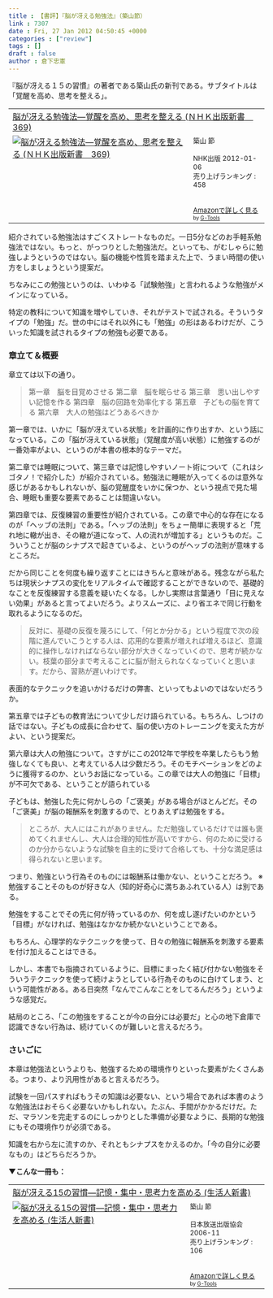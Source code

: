 ```yaml
---
title : 【書評】『脳が冴える勉強法』（築山節）
link : 7307
date : Fri, 27 Jan 2012 04:50:45 +0000
categories : ["review"]
tags : []
draft : false
author : 倉下忠憲
---
```


『脳が冴える１５の習慣』の著者である築山氏の新刊である。サブタイトルは「覚醒を高め、思考を整える」。

<table  border="0" cellpadding="5"><tr><td colspan="2"><a href="http://www.amazon.co.jp/%E8%84%B3%E3%81%8C%E5%86%B4%E3%81%88%E3%82%8B%E5%8B%89%E5%BC%B7%E6%B3%95%E2%80%95%E8%A6%9A%E9%86%92%E3%82%92%E9%AB%98%E3%82%81%E3%80%81%E6%80%9D%E8%80%83%E3%82%92%E6%95%B4%E3%81%88%E3%82%8B-%EF%BC%AE%EF%BC%A8%EF%BC%AB%E5%87%BA%E7%89%88%E6%96%B0%E6%9B%B8-369-%E7%AF%89%E5%B1%B1-%E7%AF%80/dp/4140883693%3FSubscriptionId%3D15SMZCTB9V8NGR2TW082%26tag%3Drashita1000-22%26linkCode%3Dxm2%26camp%3D2025%26creative%3D165953%26creativeASIN%3D4140883693" target="_blank">脳が冴える勉強法―覚醒を高め、思考を整える (ＮＨＫ出版新書　369)</a><img src="http://www.assoc-amazon.jp/e/ir?t=rashita1000-22&l=ur2&o=9" width="1" height="1" style="border: none;" alt="" /></td></tr><tr><td valign="top"><a href="http://www.amazon.co.jp/%E8%84%B3%E3%81%8C%E5%86%B4%E3%81%88%E3%82%8B%E5%8B%89%E5%BC%B7%E6%B3%95%E2%80%95%E8%A6%9A%E9%86%92%E3%82%92%E9%AB%98%E3%82%81%E3%80%81%E6%80%9D%E8%80%83%E3%82%92%E6%95%B4%E3%81%88%E3%82%8B-%EF%BC%AE%EF%BC%A8%EF%BC%AB%E5%87%BA%E7%89%88%E6%96%B0%E6%9B%B8-369-%E7%AF%89%E5%B1%B1-%E7%AF%80/dp/4140883693%3FSubscriptionId%3D15SMZCTB9V8NGR2TW082%26tag%3Drashita1000-22%26linkCode%3Dxm2%26camp%3D2025%26creative%3D165953%26creativeASIN%3D4140883693" target="_blank"><img src="http://ecx.images-amazon.com/images/I/51guVJCUUSL._SL160_.jpg" border="0" alt="脳が冴える勉強法―覚醒を高め、思考を整える (ＮＨＫ出版新書　369)" /></a></td><td valign="top"><font size="-1">築山 節 <br /><br />NHK出版  2012-01-06<br />売り上げランキング : 458<br /><br /><br /><a href="http://www.amazon.co.jp/%E8%84%B3%E3%81%8C%E5%86%B4%E3%81%88%E3%82%8B%E5%8B%89%E5%BC%B7%E6%B3%95%E2%80%95%E8%A6%9A%E9%86%92%E3%82%92%E9%AB%98%E3%82%81%E3%80%81%E6%80%9D%E8%80%83%E3%82%92%E6%95%B4%E3%81%88%E3%82%8B-%EF%BC%AE%EF%BC%A8%EF%BC%AB%E5%87%BA%E7%89%88%E6%96%B0%E6%9B%B8-369-%E7%AF%89%E5%B1%B1-%E7%AF%80/dp/4140883693%3FSubscriptionId%3D15SMZCTB9V8NGR2TW082%26tag%3Drashita1000-22%26linkCode%3Dxm2%26camp%3D2025%26creative%3D165953%26creativeASIN%3D4140883693" target="_blank">Amazonで詳しく見る</a></font><font size="-2"> by <a href="http://www.goodpic.com/mt/aws/index.html" >G-Tools</a></font></td></tr></table>

紹介されている勉強法はすごくストレートなものだ。一日5分などのお手軽系勉強法ではない。もっと、がっつりとした勉強法だ。といっても、がむしゃらに勉強しようというのではない。脳の機能や性質を踏まえた上で、うまい時間の使い方をしましょうという提案だ。

ちなみにこの勉強というのは、いわゆる「試験勉強」と言われるような勉強がメインになっている。

特定の教科について知識を増やしていき、それがテストで試される。そういうタイプの「勉強」だ。世の中にはそれ以外にも「勉強」の形はあるわけだが、こういった知識を試されるタイプの勉強も必要である。

<h3>章立て＆概要</h3>
章立ては以下の通り。

<blockquote>第一章　脳を目覚めさせる
第二章　脳を眠らせる
第三章　思い出しやすい記憶を作る
第四章　脳の回路を効率化する
第五章　子どもの脳を育てる
第六章　大人の勉強はどうあるべきか</blockquote>

第一章では、いかに「脳が冴えている状態」を計画的に作り出すか、という話になっている。この「脳が冴えている状態」（覚醒度が高い状態）に勉強するのが一番効率がよい、というのが本書の根本的なテーマだ。

第二章では睡眠について、第三章では記憶しやすいノート術について（これはシゴタノ！で紹介した）が紹介されている。勉強法に睡眠が入ってくるのは意外な感じがあるかもしれないが、脳の覚醒度をいかに保つか、という視点で見た場合、睡眠も重要な要素であることは間違いない。

第四章では、反復練習の重要性が紹介されている。この章で中心的な存在になるのが「ヘッブの法則」である。「ヘッブの法則」をちょー簡単に表現すると「荒れ地に轍が出き、その轍が道になって、人の流れが増加する」というものだ。こういうことが脳のシナプスで起きているよ、というのがヘッブの法則が意味するところだ。

だから同じことを何度も繰り返すことにはきちんと意味がある。残念ながら私たちは現状シナプスの変化をリアルタイムで確認することができないので、基礎的なことを反復練習する意義を疑いたくなる。しかし実際は言葉通り「目に見えない効果」があると言ってよいだろう。よりスムーズに、より省エネで同じ行動を取れるようになるのだ。

<blockquote>
反対に、基礎の反復を蔑ろにして、「何とか分かる」という程度で次の段階に進んでいこうとする人は、応用的な要素が増えれば増えるほど、意識的に操作しなければならない部分が大きくなっていくので、思考が続かない。枝葉の部分まで考えることに脳が耐えられなくなっていくと思います。だから、習熟が遅いわけです。
</blockquote>

表面的なテクニックを追いかけるだけの弊害、といってもよいのではないだろうか。

第五章では子どもの教育法について少しだけ語られている。もちろん、しつけの話ではない。子どもの成長に合わせて、脳の使い方のトレーニングを変えた方がよい、という提案だ。

第六章は大人の勉強について。さすがにこの2012年で学校を卒業したらもう勉強しなくても良い、と考えている人は少数だろう。そのモチベーションをどのように獲得するのか、というお話になっている。この章では大人の勉強に「目標」が不可欠である、ということが語られている

子どもは、勉強した先に何かしらの「ご褒美」がある場合がほとんどだ。その「ご褒美」が脳の報酬系を刺激するので、とりあえずは勉強をする。

<blockquote>
ところが、大人にはこれがありません。ただ勉強しているだけでは誰も褒めてくれませんし、大人は合理的知性が高いですから、何のために受けるのか分からないような試験を自主的に受けて合格しても、十分な満足感は得られないと思います。
</blockquote>

つまり、勉強という行為そのものには報酬系は働かない、ということだろう。
※勉強することそのものが好きな人（知的好奇心に満ちあふれている人）は別である。

勉強をすることでその先に何が待っているのか、何を成し遂げたいのかという「目標」がなければ、勉強はなかなか続かないということである。

もちろん、心理学的なテクニックを使って、日々の勉強に報酬系を刺激する要素を付け加えることはできる。

しかし、本書でも指摘されているように、目標にまったく結び付かない勉強をそういうテクニックを使って続けようとしている行為そのものに白けてしまう、という可能性がある。ある日突然「なんでこんなことをしてるんだろう」というような感覚だ。

結局のところ、「この勉強をすることが今の自分には必要だ」と心の地下倉庫で認識できない行為は、続けていくのが難しいと言えるだろう。

<h3>さいごに</h3>
本章は勉強法というよりも、勉強するための環境作りといった要素がたくさんある。つまり、より汎用性があると言えるだろう。

試験を一回パスすればもうその知識は必要ない、という場合であれば本書のような勉強法はおそらく必要ないかもしれない。たぶん、手間がかかるだけだ。ただ、マラソンを完走するのにしっかりとした準備が必要なように、長期的な勉強にもその環境作りが必須である。

知識を右から左に流すのか、それともシナプスをかえるのか。「今の自分に必要なもの」はどちらだろうか。

<strong>▼こんな一冊も：</strong>
<table  border="0" cellpadding="5"><tr><td colspan="2"><a href="http://www.amazon.co.jp/%E8%84%B3%E3%81%8C%E5%86%B4%E3%81%88%E3%82%8B15%E3%81%AE%E7%BF%92%E6%85%A3%E2%80%95%E8%A8%98%E6%86%B6%E3%83%BB%E9%9B%86%E4%B8%AD%E3%83%BB%E6%80%9D%E8%80%83%E5%8A%9B%E3%82%92%E9%AB%98%E3%82%81%E3%82%8B-%E7%94%9F%E6%B4%BB%E4%BA%BA%E6%96%B0%E6%9B%B8-%E7%AF%89%E5%B1%B1-%E7%AF%80/dp/4140882026%3FSubscriptionId%3D15SMZCTB9V8NGR2TW082%26tag%3Drashita1000-22%26linkCode%3Dxm2%26camp%3D2025%26creative%3D165953%26creativeASIN%3D4140882026" target="_blank">脳が冴える15の習慣―記憶・集中・思考力を高める (生活人新書)</a><img src="http://www.assoc-amazon.jp/e/ir?t=rashita1000-22&l=ur2&o=9" width="1" height="1" style="border: none;" alt="" /></td></tr><tr><td valign="top"><a href="http://www.amazon.co.jp/%E8%84%B3%E3%81%8C%E5%86%B4%E3%81%88%E3%82%8B15%E3%81%AE%E7%BF%92%E6%85%A3%E2%80%95%E8%A8%98%E6%86%B6%E3%83%BB%E9%9B%86%E4%B8%AD%E3%83%BB%E6%80%9D%E8%80%83%E5%8A%9B%E3%82%92%E9%AB%98%E3%82%81%E3%82%8B-%E7%94%9F%E6%B4%BB%E4%BA%BA%E6%96%B0%E6%9B%B8-%E7%AF%89%E5%B1%B1-%E7%AF%80/dp/4140882026%3FSubscriptionId%3D15SMZCTB9V8NGR2TW082%26tag%3Drashita1000-22%26linkCode%3Dxm2%26camp%3D2025%26creative%3D165953%26creativeASIN%3D4140882026" target="_blank"><img src="http://ecx.images-amazon.com/images/I/51zKAoEVmIL._SL160_.jpg" border="0" alt="脳が冴える15の習慣―記憶・集中・思考力を高める (生活人新書)" /></a></td><td valign="top"><font size="-1">築山 節 <br /><br />日本放送出版協会  2006-11<br />売り上げランキング : 106<br /><br /><br /><a href="http://www.amazon.co.jp/%E8%84%B3%E3%81%8C%E5%86%B4%E3%81%88%E3%82%8B15%E3%81%AE%E7%BF%92%E6%85%A3%E2%80%95%E8%A8%98%E6%86%B6%E3%83%BB%E9%9B%86%E4%B8%AD%E3%83%BB%E6%80%9D%E8%80%83%E5%8A%9B%E3%82%92%E9%AB%98%E3%82%81%E3%82%8B-%E7%94%9F%E6%B4%BB%E4%BA%BA%E6%96%B0%E6%9B%B8-%E7%AF%89%E5%B1%B1-%E7%AF%80/dp/4140882026%3FSubscriptionId%3D15SMZCTB9V8NGR2TW082%26tag%3Drashita1000-22%26linkCode%3Dxm2%26camp%3D2025%26creative%3D165953%26creativeASIN%3D4140882026" target="_blank">Amazonで詳しく見る</a></font><font size="-2"> by <a href="http://www.goodpic.com/mt/aws/index.html" >G-Tools</a></font></td></tr></table>


